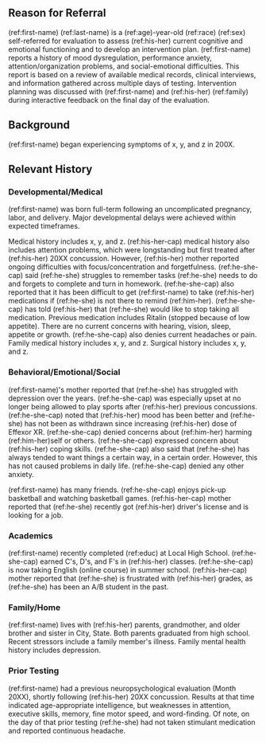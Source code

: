 ## Reason for Referral

(ref:first-name) (ref:last-name) is a (ref:age)-year-old (ref:race) (ref:sex) self-referred for evaluation to assess (ref:his-her) current cognitive and emotional functioning and to develop an intervention plan.
(ref:first-name) reports a history of mood dysregulation, performance anxiety, attention/organization problems, and social-emotional difficulties.
This report is based on a review of available medical records, clinical interviews, and information gathered across multiple days of testing.
Intervention planning was discussed with (ref:first-name) and (ref:his-her) (ref:family) during interactive feedback on the final day of the evaluation.

## Background

(ref:first-name) began experiencing symptoms of x, y, and z in 200X.

## Relevant History

### Developmental/Medical

(ref:first-name) was born full-term following an uncomplicated pregnancy, labor, and delivery. Major developmental delays were achieved within expected timeframes.

Medical history includes x, y, and z.
(ref:his-her-cap) medical history also includes attention problems, which were longstanding but first treated after (ref:his-her) 20XX concussion.
However, (ref:his-her) mother reported ongoing difficulties with focus/concentration and forgetfulness.
(ref:he-she-cap) said (ref:he-she) struggles to remember tasks (ref:he-she) needs to do and forgets to complete and turn in homework.
(ref:he-she-cap) also reported that it has been difficult to get (ref:first-name) to take (ref:his-her) medications if (ref:he-she) is not there to remind (ref:him-her).
(ref:he-she-cap) has told (ref:his-her) that (ref:he-she) would like to stop taking all medication.
Previous medication includes Ritalin (stopped because of low appetite).
There are no current concerns with hearing, vision, sleep, appetite or growth.
(ref:he-she-cap) also denies current headaches or pain.
Family medical history includes x, y, and z.
Surgical history includes x, y, and z.

### Behavioral/Emotional/Social

(ref:first-name)'s mother reported that (ref:he-she) has struggled with depression over the years.
(ref:he-she-cap) was especially upset at no longer being allowed to play sports after (ref:his-her) previous concussions.
(ref:he-she-cap) noted that (ref:his-her) mood has been better and (ref:he-she) has not been as withdrawn since increasing (ref:his-her) dose of Effexor XR.
(ref:he-she-cap) denied concerns about (ref:him-her) harming (ref:him-her)self or others.
(ref:he-she-cap) expressed concern about (ref:his-her) coping skills.
(ref:he-she-cap) also said that (ref:he-she) has always tended to want things a certain way, in a certain order.
However, this has not caused problems in daily life.
(ref:he-she-cap) denied any other anxiety.

(ref:first-name) has many friends.
(ref:he-she-cap) enjoys pick-up basketball and watching basketball games.
(ref:his-her-cap) mother reported that (ref:he-she) recently got (ref:his-her) driver's license and is looking for a job.

### Academics

(ref:first-name) recently completed (ref:educ) at Local High School.
(ref:he-she-cap) earned C's, D's, and F's in (ref:his-her) classes.
(ref:he-she-cap) is now taking English (online course) in summer school.
(ref:his-her-cap) mother reported that (ref:he-she) is frustrated with (ref:his-her) grades, as (ref:he-she) has been an A/B student in the past.

### Family/Home

(ref:first-name) lives with (ref:his-her) parents, grandmother, and older brother and sister in City, State.
Both parents graduated from high school.
Recent stressors include a family member's illness.
Family mental health history includes depression.

### Prior Testing

(ref:first-name) had a previous neuropsychological evaluation (Month 20XX), shortly following (ref:his-her) 20XX concussion.
Results at that time indicated age-appropriate intelligence, but weaknesses in attention, executive skills, memory, fine motor speed, and word-finding.
Of note, on the day of that prior testing (ref:he-she) had not taken stimulant medication and reported continuous headache.
